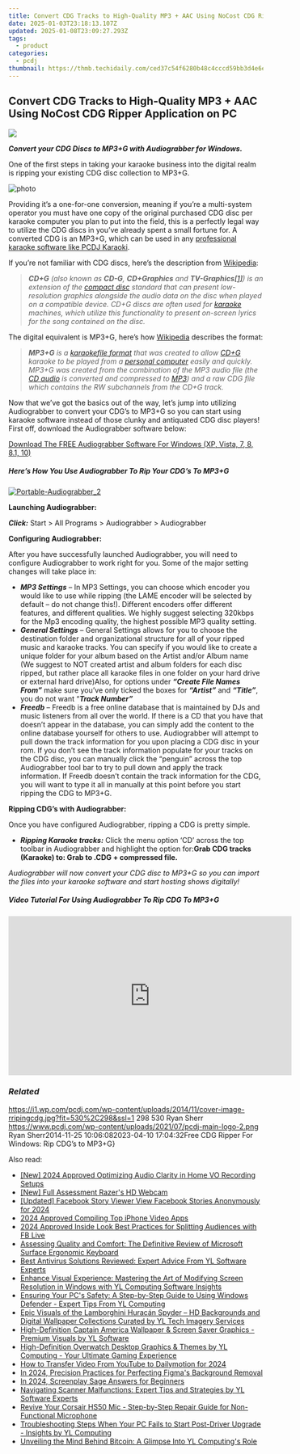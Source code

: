 ```yaml
---
title: Convert CDG Tracks to High-Quality MP3 + AAC Using NoCost CDG Ripper Application on PC
date: 2025-01-03T23:18:13.107Z
updated: 2025-01-08T23:09:27.293Z
tags:
  - product
categories:
  - pcdj
thumbnail: https://thmb.techidaily.com/ced37c54f6280b48c4cccd59bb3d4e6e75cf48a369ed52226c792a6ec4885ea2.jpg
---
```


## Convert CDG Tracks to High-Quality MP3 + AAC Using NoCost CDG Ripper Application on PC

[![](https://i1.wp.com/pcdj.com/wp-content/uploads/2014/11/cover-image-rripingcdg.jpg?resize=530%2C298&ssl=1)](https://i1.wp.com/pcdj.com/wp-content/uploads/2014/11/cover-image-rripingcdg.jpg?fit=530%2C298&ssl=1 "cover-image-rripingcdg")

_**Convert your CDG Discs to MP3+G with Audiograbber for Windows.**_

One of the first steps in taking your karaoke business into the digital realm is ripping your existing CDG disc collection to MP3+G.

![](https://i1.wp.com/pcdj.com/wp-content/uploads/2014/11/photo.png?fit=300%2C300&ssl=1 "photo")

Providing it’s a one-for-one conversion, meaning if you’re a multi-system operator you must have one copy of the original purchased CDG disc per karaoke computer you plan to put into the field, this is a perfectly legal way to utilize the CDG discs in you’ve already spent a small fortune for. A converted CDG is an MP3+G, which can be used in any [professional karaoke software like PCDJ Karaoki](https://tools.techidaily.com/pcdj/products/).

If you’re not familiar with CDG discs, here’s the description from [Wikipedia](http://en.wikipedia.org/wiki/CD%2BG):

> _**CD+G** (also known as **CD-G**, **CD+Graphics** and **TV-Graphics**[\[1\]](http://en.wikipedia.org/wiki/CD%2BG#cite%5Fnote-logos-1)) is an extension of the [compact disc](http://en.wikipedia.org/wiki/Compact%5FDisc%5FDigital%5FAudio "Compact Disc Digital Audio") standard that can present low-resolution graphics alongside the audio data on the disc when played on a compatible device. CD+G discs are often used for [karaoke](http://en.wikipedia.org/wiki/Karaoke "Karaoke") machines, which utilize this functionality to present on-screen lyrics for the song contained on the disc._

The digital equivalent is MP3+G, here’s how [Wikipedia](http://en.wikipedia.org/wiki/MP3%2BG) describes the format:

> _**MP3+G** is a [karaoke](http://en.wikipedia.org/wiki/Karaoke "Karaoke")[file format](http://en.wikipedia.org/wiki/File%5Fformat "File format") that was created to allow [CD+G](http://en.wikipedia.org/wiki/CD%2BG "CD+G") karaoke to be played from a [personal computer](http://en.wikipedia.org/wiki/Personal%5Fcomputer "Personal computer") easily and quickly. MP3+G was created from the combination of the MP3 audio file (the [CD audio](http://en.wikipedia.org/wiki/CD%5Faudio "CD audio") is converted and compressed to [MP3](http://en.wikipedia.org/wiki/MP3 "MP3")) and a raw CDG file which contains the RW subchannels from the CD+G track._

Now that we’ve got the basics out of the way, let’s jump into utilizing Audiograbber to convert your CDG’s to MP3+G so you can start using karaoke software instead of those clunky and antiquated CDG disc players! First off, download the Audiograbber software below:

[Download The FREE Audiograbber Software For Windows (XP, Vista, 7, 8, 8.1, 10)](https://pcdj.com/downloads/Setup%5FAudiograbber.exe)

#####  Here’s How You Use Audiograbber To Rip Your CDG’s To MP3+G

[![](https://i2.wp.com/pcdj.com/wp-content/uploads/2014/11/Portable-Audiograbber_2.png?fit=300%2C230&ssl=1 "Portable-Audiograbber_2")](https://i2.wp.com/pcdj.com/wp-content/uploads/2014/11/Portable-Audiograbber%5F2.png?fit=602%2C462&ssl=1)

**Launching Audiograbber:**

_**Click:**_ Start > All Programs > Audiograbber > Audiograbber

**Configuring Audiograbber:**

After you have successfully launched Audiograbber, you will need to configure Audiograbber to work right for you. Some of the major setting changes will take place in:

* _**MP3 Settings**_ – In MP3 Settings, you can choose which encoder you would like to use while ripping (the LAME encoder will be selected by default – do not change this!). Different encoders offer different features, and different qualities. We highly suggest selecting 320kbps for the Mp3 encoding quality, the highest possible MP3 quality setting.
* _**General Settings**_ – General Settings allows for you to choose the destination folder and organizational structure for all of your ripped music and karaoke tracks. You can specify if you would like to create a unique folder for your album based on the Artist and/or Album name (We suggest to NOT created artist and album folders for each disc ripped, but rather place all karaoke files in one folder on your hard drive or external hard drive)Also, for options under _**“Create File Names From”**_ make sure you’ve only ticked the boxes for _**“Artist”**_ and _**“Title”**_, you do not want “_**Track Number”**_
* _**Freedb**_ – Freedb is a free online database that is maintained by DJs and music listeners from all over the world. If there is a CD that you have that doesn’t appear in the database, you can simply add the content to the online database yourself for others to use. Audiograbber will attempt to pull down the track information for you upon placing a CDG disc in your rom. If you don’t see the track information populate for your tracks on the CDG disc, you can manually click the “penguin” across the top Audiograbber tool bar to try to pull down and apply the track information. If Freedb doesn’t contain the track information for the CDG, you will want to type it all in manually at this point before you start ripping the CDG to MP3+G.

**Ripping CDG’s with Audiograbber:**

Once you have configured Audiograbber, ripping a CDG is pretty simple.

* **_Ripping Karaoke tracks:_** Click the menu option ‘CD’ across the top toolbar in Audiograbber and highlight the option for:**Grab CDG tracks (Karaoke) to: Grab to .CDG + compressed file.**

_Audiograbber will now convert your CDG disc to MP3+G so you can import the files into your karaoke software and start hosting shows digitally!_ 

##### Video Tutorial For Using Audiograbber To Rip CDG To MP3+G

<!-- affiliate ads begin -->
<iframe width="560" height="315" src="https://www.youtube.com/embed/LT4sdZgUvRQ?si=SvQD5FouEzu4UHpJ" title="YouTube video player" frameborder="0" allow="accelerometer; autoplay; clipboard-write; encrypted-media; gyroscope; picture-in-picture; web-share" referrerpolicy="strict-origin-when-cross-origin" allowfullscreen></iframe>
<!-- affiliate ads end -->

### _Related_

https://i1.wp.com/pcdj.com/wp-content/uploads/2014/11/cover-image-rripingcdg.jpg?fit=530%2C298&ssl=1 298 530 Ryan Sherr https://www.pcdj.com/wp-content/uploads/2021/07/pcdj-main-logo-2.png Ryan Sherr2014-11-25 10:06:082023-04-10 17:04:32Free CDG Ripper For Windows: Rip CDG’s to MP3+G}

<ins class="adsbygoogle"
     style="display:block"
     data-ad-format="autorelaxed"
     data-ad-client="ca-pub-7571918770474297"
     data-ad-slot="1223367746"></ins>

<ins class="adsbygoogle"
     style="display:block"
     data-ad-client="ca-pub-7571918770474297"
     data-ad-slot="8358498916"
     data-ad-format="auto"
     data-full-width-responsive="true"></ins>

<span class="atpl-alsoreadstyle">Also read:</span>
<div><ul>
<li><a href="https://visual-screen-recording.techidaily.com/new-2024-approved-optimizing-audio-clarity-in-home-vo-recording-setups/"><u>[New] 2024 Approved Optimizing Audio Clarity in Home VO Recording Setups</u></a></li>
<li><a href="https://screen-sharing-recording.techidaily.com/new-full-assessment-razers-hd-webcam/"><u>[New] Full Assessment Razer's HD Webcam</u></a></li>
<li><a href="https://facebook-video-recording.techidaily.com/updated-facebook-story-viewer-view-facebook-stories-anonymously-for-2024/"><u>[Updated] Facebook Story Viewer View Facebook Stories Anonymously for 2024</u></a></li>
<li><a href="https://extra-tips.techidaily.com/2024-approved-compiling-top-iphone-video-apps/"><u>2024 Approved Compiling Top iPhone Video Apps</u></a></li>
<li><a href="https://facebook-clips.techidaily.com/2024-approved-inside-look-best-practices-for-splitting-audiences-with-fb-live/"><u>2024 Approved Inside Look Best Practices for Splitting Audiences with FB Live</u></a></li>
<li><a href="https://buynow-help.techidaily.com/assessing-quality-and-comfort-the-definitive-review-of-microsoft-surface-ergonomic-keyboard/"><u>Assessing Quality and Comfort: The Definitive Review of Microsoft Surface Ergonomic Keyboard</u></a></li>
<li><a href="https://win-hot.techidaily.com/best-antivirus-solutions-reviewed-expert-advice-from-yl-software-experts/"><u>Best Antivirus Solutions Reviewed: Expert Advice From YL Software Experts</u></a></li>
<li><a href="https://win-hot.techidaily.com/enhance-visual-experience-mastering-the-art-of-modifying-screen-resolution-in-windows-with-yl-computing-software-insights/"><u>Enhance Visual Experience: Mastering the Art of Modifying Screen Resolution in Windows with YL Computing Software Insights</u></a></li>
<li><a href="https://win-hot.techidaily.com/ensuring-your-pcs-safety-a-step-by-step-guide-to-using-windows-defender-expert-tips-from-yl-computing/"><u>Ensuring Your PC's Safety: A Step-by-Step Guide to Using Windows Defender - Expert Tips From YL Computing</u></a></li>
<li><a href="https://win-hot.techidaily.com/epic-visuals-of-the-lamborghini-huracan-spyder-hd-backgrounds-and-digital-wallpaper-collections-curated-by-yl-tech-imagery-services/"><u>Epic Visuals of the Lamborghini Huracán Spyder – HD Backgrounds and Digital Wallpaper Collections Curated by YL Tech Imagery Services</u></a></li>
<li><a href="https://win-hot.techidaily.com/high-definition-captain-america-wallpaper-and-screen-saver-graphics-premium-visuals-by-yl-software/"><u>High-Definition Captain America Wallpaper & Screen Saver Graphics - Premium Visuals by YL Software</u></a></li>
<li><a href="https://win-hot.techidaily.com/high-definition-overwatch-desktop-graphics-and-themes-by-yl-computing-your-ultimate-gaming-experience/"><u>High-Definition Overwatch Desktop Graphics & Themes by YL Computing - Your Ultimate Gaming Experience</u></a></li>
<li><a href="https://youtube-stream.techidaily.com/how-to-transfer-video-from-youtube-to-dailymotion-for-2024/"><u>How to Transfer Video From YouTube to Dailymotion for 2024</u></a></li>
<li><a href="https://some-skills.techidaily.com/in-2024-precision-practices-for-perfecting-figmas-background-removal/"><u>In 2024, Precision Practices for Perfecting Figma's Background Removal</u></a></li>
<li><a href="https://extra-approaches.techidaily.com/in-2024-screenplay-sage-answers-for-beginners/"><u>In 2024, Screenplay Sage Answers for Beginners</u></a></li>
<li><a href="https://win-hot.techidaily.com/navigating-scanner-malfunctions-expert-tips-and-strategies-by-yl-software-experts/"><u>Navigating Scanner Malfunctions: Expert Tips and Strategies by YL Software Experts</u></a></li>
<li><a href="https://common-error.techidaily.com/revive-your-corsair-hs50-mic-step-by-step-repair-guide-for-non-functional-microphone/"><u>Revive Your Corsair HS50 Mic - Step-by-Step Repair Guide for Non-Functional Microphone</u></a></li>
<li><a href="https://win-hot.techidaily.com/troubleshooting-steps-when-your-pc-fails-to-start-post-driver-upgrade-insights-by-yl-computing/"><u>Troubleshooting Steps When Your PC Fails to Start Post-Driver Upgrade - Insights by YL Computing</u></a></li>
<li><a href="https://win-hot.techidaily.com/unveiling-the-mind-behind-bitcoin-a-glimpse-into-yl-computings-role/"><u>Unveiling the Mind Behind Bitcoin: A Glimpse Into YL Computing's Role</u></a></li>
</ul></div>

